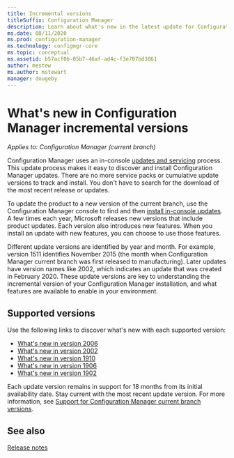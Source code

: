```yaml
---
title: Incremental versions
titleSuffix: Configuration Manager
description: Learn about what's new in the latest update for Configuration Manager.
ms.date: 08/11/2020
ms.prod: configuration-manager
ms.technology: configmgr-core
ms.topic: conceptual
ms.assetid: b57acf0b-05b7-46af-ad4c-f3e707bd3861
author: mestew
ms.author: mstewart
manager: dougeby
---
```


# What's new in Configuration Manager incremental versions

*Applies to: Configuration Manager (current branch)*

Configuration Manager uses an in-console [updates and servicing](../../servers/manage/updates.md) process. This update process makes it easy to discover and install Configuration Manager updates. There are no more service packs or cumulative update versions to track and install. You don't have to search for the download of the most recent release or updates.

To update the product to a new version of the current branch, use the Configuration Manager console to find and then [install in-console updates](../../servers/manage/install-in-console-updates.md). A few times each year, Microsoft releases new versions that include product updates. Each version also introduces new features. When you install an update with new features, you can choose to use those features.

Different update versions are identified by year and month. For example, version 1511 identifies November 2015 (the month when Configuration Manager current branch was first released to manufacturing). Later updates have version names like 2002, which indicates an update that was created in February 2020. These update versions are key to understanding the incremental version of your Configuration Manager installation, and what features are available to enable in your environment.

## Supported versions

Use the following links to discover what's new with each supported version:

- [What's new in version 2006](whats-new-in-version-2006.md)
- [What's new in version 2002](whats-new-in-version-2002.md)
- [What's new in version 1910](whats-new-in-version-1910.md)
- [What's new in version 1906](whats-new-in-version-1906.md)
- [What's new in version 1902](whats-new-in-version-1902.md)

Each update version remains in support for 18 months from its initial availability date. Stay current with the most recent update version. For more information, see [Support for Configuration Manager current branch versions](../../servers/manage/current-branch-versions-supported.md).

## See also

[Release notes](../../servers/deploy/install/release-notes.md)

